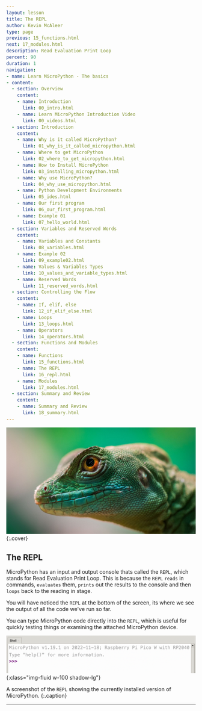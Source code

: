 ```yaml
---
layout: lesson
title: The REPL
author: Kevin McAleer
type: page
previous: 15_functions.html
next: 17_modules.html
description: Read Evaluation Print Loop
percent: 90
duration: 1
navigation:
- name: Learn MicroPython - The basics
- content:
  - section: Overview
    content:
    - name: Introduction
      link: 00_intro.html
    - name: Learn MicroPython Introduction Video
      link: 00_videos.html
  - section: Introduction
    content:
    - name: Why is it called MicroPython?
      link: 01_why_is_it_called_micropython.html
    - name: Where to get MicroPython
      link: 02_where_to_get_micropython.html
    - name: How to Install MicroPython
      link: 03_installing_micropython.html
    - name: Why use MicroPython?
      link: 04_why_use_micropython.html
    - name: Python Development Environments
      link: 05_ides.html
    - name: Our first program
      link: 06_our_first_program.html
    - name: Example 01
      link: 07_hello_world.html
  - section: Variables and Reserved Words
    content:
    - name: Variables and Constants
      link: 08_variables.html
    - name: Example 02
      link: 09_example02.html
    - name: Values & Variables Types
      link: 10_values_and_variable_types.html
    - name: Reserved Words
      link: 11_reserved_words.html
  - section: Controlling the Flow
    content:
    - name: If, elif, else
      link: 12_if_elif_else.html
    - name: Loops
      link: 13_loops.html
    - name: Operators
      link: 14_operators.html
  - section: Functions and Modules
    content:
    - name: Functions
      link: 15_functions.html
    - name: The REPL
      link: 16_repl.html
    - name: Modules
      link: 17_modules.html
  - section: Summary and Review
    content:
    - name: Summary and Review
      link: 18_summary.html
---
```



![Picture of a Reptile close up](assets/repl.jpg){:.cover}

## The REPL

MicroPython has an input and output console thats called the `REPL`, which stands for Read Evaluation Print Loop. This is because the `REPL` `reads` in commands, `evaluates` them, `prints` out the results to the console and then `loops` back to the reading in stage.

You will have noticed the `REPL` at the bottom of the screen, its where we see the output of all the code we've run so far.

You can type MicroPython code directly into the `REPL`, which is useful for quickly testing things or examining the attached MicroPython device.

![Screenshot of the REPL](assets/repl.png){:class="img-fluid w-100 shadow-lg"}

A screenshot of the `REPL` showing the currently installed version of MicroPython.
{:.caption}

---
